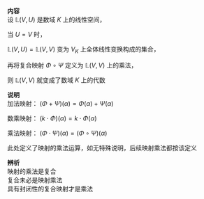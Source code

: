 **内容**  
设 $\mathbb L(V,U)$ 是数域 $K$ 上的线性空间，  
  
当 $U=V$ 时，  
  
 $\mathbb L(V,U)=\mathbb L(V,V)$ 变为 $V_K$ 上全体线性变换构成的集合，  
  
再将复合映射 $\Phi  
\circ\Psi$ 定义为 $\mathbb L(V,V)$ 上的乘法，  
  
则 $\mathbb L(V,V)$ 就变成了数域 $K$ 上的代数  
  
**说明**  
加法映射： $(\Phi+\Psi)(\alpha)  
=\Phi(\alpha)+\Psi(\alpha)$   
  
数乘映射： $(k\cdot\Phi)(\alpha)  
=k\cdot\Phi(\alpha)$   
  
乘法映射： $(\Phi\cdot\Psi)(\alpha)  
=(\Phi\circ\Psi)(\alpha)$   
  
此处定义了映射的乘法运算，如无特殊说明，后续映射乘法都按该定义  
  
**辨析**  
映射的乘法是复合  
复合未必是映射乘法  
具有封闭性的复合映射才是乘法  
